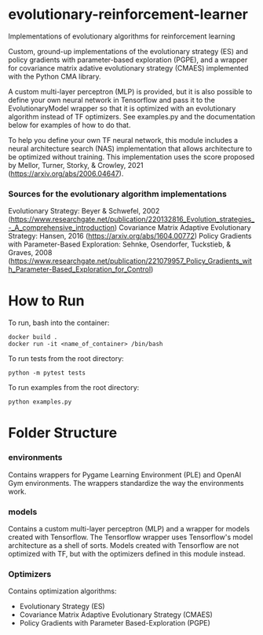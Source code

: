 # evolutionary-reinforcement-learner
Implementations of evolutionary algorithms for reinforcement learning

Custom, ground-up implementations of the evolutionary strategy (ES) and policy gradients with parameter-based exploration (PGPE), and a wrapper for covariance matrix adative evolutionary strategy (CMAES) implemented with the Python CMA library.  

A custom multi-layer perceptron (MLP) is provided, but it is also possible to define your own neural network in Tensorflow and pass it to the EvolutionaryModel wrapper so that it is optimized with an evolutionary algorithm instead of TF optimizers.  See examples.py and the documentation below for examples of how to do that.

To help you define your own TF neural network, this module includes a neural architecture search (NAS) implementation that allows architecture to be optimized without training.  This implementation uses the score proposed by Mellor, Turner, Storky, & Crowley, 2021 (https://arxiv.org/abs/2006.04647).  

### Sources for the evolutionary algorithm implementations
Evolutionary Strategy: Beyer & Schwefel, 2002 (https://www.researchgate.net/publication/220132816_Evolution_strategies_-_A_comprehensive_introduction)
Covariance Matrix Adaptive Evolutionary Strategy:  Hansen, 2016 (https://arxiv.org/abs/1604.00772)
Policy Gradients with Parameter-Based Exploration: Sehnke, Osendorfer, Tuckstieb, & Graves, 2008 (https://www.researchgate.net/publication/221079957_Policy_Gradients_with_Parameter-Based_Exploration_for_Control)

# How to Run

To run, bash into the container:

```
docker build .
docker run -it <name_of_container> /bin/bash
```

To run tests from the root directory:

```
python -m pytest tests
```

To run examples from the root directory:

```
python examples.py
```

# Folder Structure

### environments

Contains wrappers for Pygame Learning Environment (PLE) and OpenAI Gym environments.  The wrappers standardize the way the environments work.

### models

Contains a custom multi-layer perceptron (MLP) and a wrapper for models created with Tensorflow.  The Tensorflow wrapper uses Tensorflow's model architecture as a shell of sorts.  Models created with Tensorflow are not optimized with TF, but with the optimizers defined in this module instead. 

### Optimizers

Contains optimization algorithms:
* Evolutionary Strategy (ES)
* Covariance Matrix Adaptive Evolutionary Strategy (CMAES)
* Policy Gradients with Parameter Based-Exploration (PGPE)
